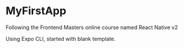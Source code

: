 # MyFirstApp
Following the Frontend Masters online course named React Native v2

Using Expo CLI, started with blank template.

